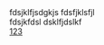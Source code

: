<!DOCTYPE html>
<html lang="en">
<head>
    <meta charset="UTF-8">
    <meta http-equiv="X-UA-Compatible" content="IE=edge">
    <meta name="viewport" content="width=device-width, initial-scale=1.0">
    <title>Guitui</title>
</head>
<body>
     fdsjklfjsdgkjs
     fdsfjklsfjl <br>
     fdsjkfdsl
     dsklfjdslkf <br>
     <a href="http://www.qq.com">123</a>
</body>
</html>
